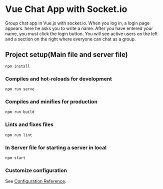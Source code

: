 # Vue Chat App with Socket.io
Group chat app in Vue.js with socket.io. When you log in, a login page appears. here he asks you to write a name. After you have entered your name, you must click the login button. You will see active users on the left and a section on the right where everyone can chat as a group.


## Project setup(Main file and server file)
```
npm install
```

### Compiles and hot-reloads for development
```
npm run serve
```

### Compiles and minifies for production
```
npm run build
```

### Lints and fixes files
```
npm run lint
```

### In Server file for starting a server in local
```
npm start
```

### Customize configuration
See [Configuration Reference](https://cli.vuejs.org/config/).
